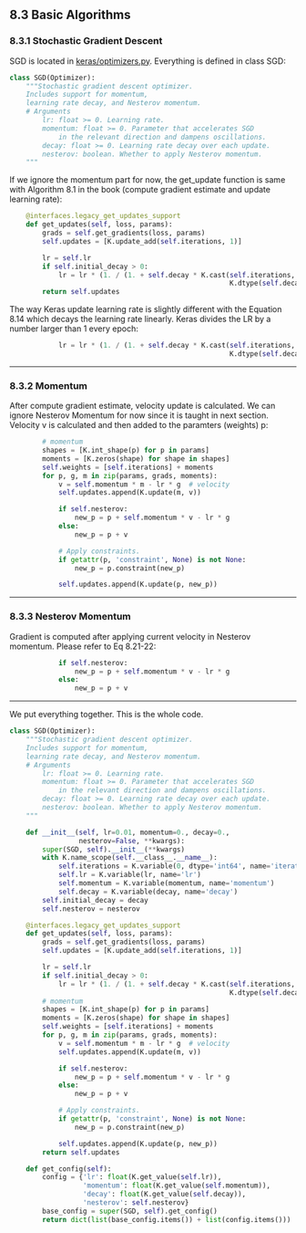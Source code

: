 ## 8.3 Basic Algorithms

### 8.3.1 Stochastic Gradient Descent

SGD is located in [keras/optimizers.py](https://github.com/keras-team/keras/blob/master/keras/optimizers.py). Everything is defined in class SGD:

```python
class SGD(Optimizer):
    """Stochastic gradient descent optimizer.
    Includes support for momentum,
    learning rate decay, and Nesterov momentum.
    # Arguments
        lr: float >= 0. Learning rate.
        momentum: float >= 0. Parameter that accelerates SGD
            in the relevant direction and dampens oscillations.
        decay: float >= 0. Learning rate decay over each update.
        nesterov: boolean. Whether to apply Nesterov momentum.
    """
```
If we ignore the momentum part for now, the get_update function is same with Algorithm 8.1 in the book (compute gradient estimate and update learning rate):


```python
    @interfaces.legacy_get_updates_support
    def get_updates(self, loss, params):
        grads = self.get_gradients(loss, params)
        self.updates = [K.update_add(self.iterations, 1)]

        lr = self.lr
        if self.initial_decay > 0:
            lr = lr * (1. / (1. + self.decay * K.cast(self.iterations,
                                                      K.dtype(self.decay))))
        return self.updates
```

The way Keras update learning rate is slightly different with the Equation 8.14 which decays the learning rate linearly. Keras divides the LR by a number larger than 1 every epoch:

```python
            lr = lr * (1. / (1. + self.decay * K.cast(self.iterations,
                                                      K.dtype(self.decay))))
```


***
### 8.3.2 Momentum

After compute gradient estimate, velocity update is calculated. We can ignore Nesterov Momentum for now since it is taught in next section. Velocity v is calculated and then added to the paramters (weights) p:

```python
        # momentum
        shapes = [K.int_shape(p) for p in params]
        moments = [K.zeros(shape) for shape in shapes]
        self.weights = [self.iterations] + moments
        for p, g, m in zip(params, grads, moments):
            v = self.momentum * m - lr * g  # velocity
            self.updates.append(K.update(m, v))

            if self.nesterov:
                new_p = p + self.momentum * v - lr * g
            else:
                new_p = p + v

            # Apply constraints.
            if getattr(p, 'constraint', None) is not None:
                new_p = p.constraint(new_p)

            self.updates.append(K.update(p, new_p))

```



***
### 8.3.3 Nesterov Momentum

Gradient is computed after applying current velocity in Nesterov momentum. Please refer to Eq 8.21-22:

```python
            if self.nesterov:
                new_p = p + self.momentum * v - lr * g
            else:
                new_p = p + v
```

***

We put everything together. This is the whole code.

```python
class SGD(Optimizer):
    """Stochastic gradient descent optimizer.
    Includes support for momentum,
    learning rate decay, and Nesterov momentum.
    # Arguments
        lr: float >= 0. Learning rate.
        momentum: float >= 0. Parameter that accelerates SGD
            in the relevant direction and dampens oscillations.
        decay: float >= 0. Learning rate decay over each update.
        nesterov: boolean. Whether to apply Nesterov momentum.
    """

    def __init__(self, lr=0.01, momentum=0., decay=0.,
                 nesterov=False, **kwargs):
        super(SGD, self).__init__(**kwargs)
        with K.name_scope(self.__class__.__name__):
            self.iterations = K.variable(0, dtype='int64', name='iterations')
            self.lr = K.variable(lr, name='lr')
            self.momentum = K.variable(momentum, name='momentum')
            self.decay = K.variable(decay, name='decay')
        self.initial_decay = decay
        self.nesterov = nesterov

    @interfaces.legacy_get_updates_support
    def get_updates(self, loss, params):
        grads = self.get_gradients(loss, params)
        self.updates = [K.update_add(self.iterations, 1)]

        lr = self.lr
        if self.initial_decay > 0:
            lr = lr * (1. / (1. + self.decay * K.cast(self.iterations,
                                                      K.dtype(self.decay))))
        # momentum
        shapes = [K.int_shape(p) for p in params]
        moments = [K.zeros(shape) for shape in shapes]
        self.weights = [self.iterations] + moments
        for p, g, m in zip(params, grads, moments):
            v = self.momentum * m - lr * g  # velocity
            self.updates.append(K.update(m, v))

            if self.nesterov:
                new_p = p + self.momentum * v - lr * g
            else:
                new_p = p + v

            # Apply constraints.
            if getattr(p, 'constraint', None) is not None:
                new_p = p.constraint(new_p)

            self.updates.append(K.update(p, new_p))
        return self.updates

    def get_config(self):
        config = {'lr': float(K.get_value(self.lr)),
                  'momentum': float(K.get_value(self.momentum)),
                  'decay': float(K.get_value(self.decay)),
                  'nesterov': self.nesterov}
        base_config = super(SGD, self).get_config()
        return dict(list(base_config.items()) + list(config.items()))
```        
